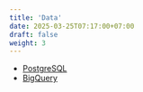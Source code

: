 ```yaml
---
title: 'Data'
date: 2025-03-25T07:17:00+07:00
draft: false
weight: 3
---
```


- [PostgreSQL](./postgresql)
- [BigQuery](./bigquery/)
